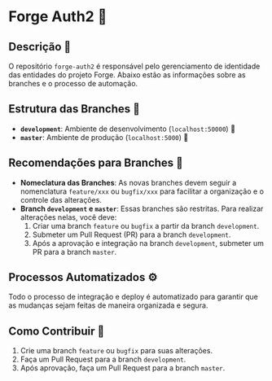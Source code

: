 # Forge Auth2 🚀

## Descrição 📜

O repositório `forge-auth2` é responsável pelo gerenciamento de identidade das entidades do projeto Forge. Abaixo estão as informações sobre as branches e o processo de automação.

## Estrutura das Branches 🌳

- **`development`**: Ambiente de desenvolvimento (`localhost:50000`) 🔧
- **`master`**: Ambiente de produção (`localhost:5000`) 🌟

## Recomendações para Branches 🔖

- **Nomeclatura das Branches**: As novas branches devem seguir a nomenclatura `feature/xxx` ou `bugfix/xxx` para facilitar a organização e o controle das alterações.
- **Branch `development` e `master`**: Essas branches são restritas. Para realizar alterações nelas, você deve:
  1. Criar uma branch `feature` ou `bugfix` a partir da branch `development`.
  2. Submeter um Pull Request (PR) para a branch `development`.
  3. Após a aprovação e integração na branch `development`, submeter um PR para a branch `master`.

## Processos Automatizados ⚙️

Todo o processo de integração e deploy é automatizado para garantir que as mudanças sejam feitas de maneira organizada e segura.

## Como Contribuir 🤝

1. Crie uma branch `feature` ou `bugfix` para suas alterações.
2. Faça um Pull Request para a branch `development`.
3. Após aprovação, faça um Pull Request para a branch `master`.